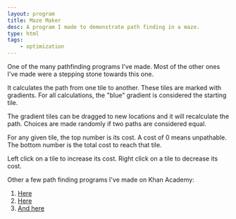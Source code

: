 ```yaml
---
layout: program
title: Maze Maker
desc: A program I made to demonstrate path finding in a maze.
type: html
tags:
    - optimization
---
```


One of the many pathfinding programs I've made. Most of the other ones I've made were a stepping stone towards this one.

It calculates the path from one tile to another. These tiles are marked with gradients. For all calculations, the "blue" gradient is considered the starting tile.

The gradient tiles can be dragged to new locations and it will recalculate the path. Choices are made randomly if two paths are considered equal.

For any given tile, the top number is its cost. A cost of 0 means unpathable. The bottom number is the total cost to reach that tile.

Left click on a tile to increase its cost. Right click on a tile to decrease its cost.

Other a few path finding programs I've made on Khan Academy:
1. [Here](https://www.khanacademy.org/computer-programming/pathing-winston/6444968014118912)
2. [Here](https://www.khanacademy.org/computer-programming/pathing-winston-v20/5062881528905728)
3. [And here](https://www.khanacademy.org/computer-programming/path-finder-v30/5028433043259392)
